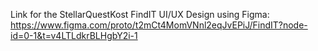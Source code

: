 Link for the StellarQuestKost FindIT UI/UX Design using Figma:
https://www.figma.com/proto/t2mCt4MomVNnl2eqJvEPiJ/FindIT?node-id=0-1&t=v4LTLdkrBLHgbY2i-1 
